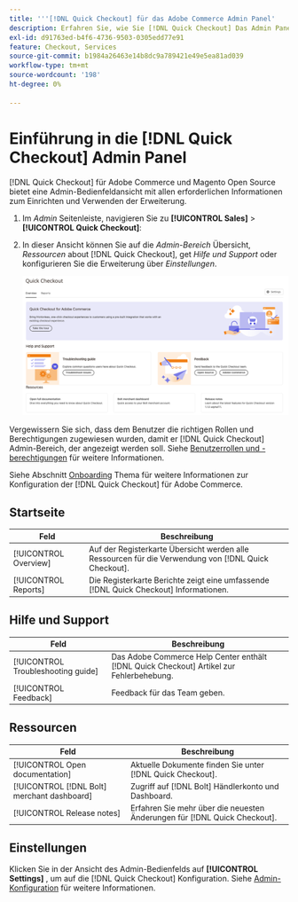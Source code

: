 ```yaml
---
title: '''[!DNL Quick Checkout] für das Adobe Commerce Admin Panel'
description: Erfahren Sie, wie Sie [!DNL Quick Checkout] Das Admin Panel kann Ihnen dabei helfen, die Erweiterung erfolgreich zu integrieren, einzurichten und zu visualisieren.
exl-id: d91763ed-b4f6-4736-9503-0305edd77e91
feature: Checkout, Services
source-git-commit: b1984a26463e14b8dc9a789421e49e5ea81ad039
workflow-type: tm+mt
source-wordcount: '198'
ht-degree: 0%

---
```


# Einführung in die [!DNL Quick Checkout] Admin Panel

[!DNL Quick Checkout] für Adobe Commerce und Magento Open Source bietet eine Admin-Bedienfeldansicht mit allen erforderlichen Informationen zum Einrichten und Verwenden der Erweiterung.

1. Im _Admin_ Seitenleiste, navigieren Sie zu **[!UICONTROL Sales]** > **[!UICONTROL Quick Checkout]**:
1. In dieser Ansicht können Sie auf die _Admin-Bereich_ Übersicht, _Ressourcen_ about [!DNL Quick Checkout], get _Hilfe und Support_ oder konfigurieren Sie die Erweiterung über _Einstellungen_.

   ![Schnellauschecken im Menü](assets/admin-panel-view.png)

Vergewissern Sie sich, dass dem Benutzer die richtigen Rollen und Berechtigungen zugewiesen wurden, damit er [!DNL Quick Checkout] Admin-Bereich, der angezeigt werden soll. Siehe [Benutzerrollen und -berechtigungen](../quick-checkout/user-roles-setup.md) für weitere Informationen.

Siehe Abschnitt [Onboarding](../quick-checkout/onboarding.md) Thema für weitere Informationen zur Konfiguration der [!DNL Quick Checkout] für Adobe Commerce.

## Startseite

| Feld | Beschreibung |
|---|---|
| [!UICONTROL Overview] | Auf der Registerkarte Übersicht werden alle Ressourcen für die Verwendung von [!DNL Quick Checkout]. |
| [!UICONTROL Reports] | Die Registerkarte Berichte zeigt eine umfassende [!DNL Quick Checkout] Informationen. |

## Hilfe und Support

| Feld | Beschreibung |
|---|---|
| [!UICONTROL Troubleshooting guide] | Das Adobe Commerce Help Center enthält [!DNL Quick Checkout] Artikel zur Fehlerbehebung. |
| [!UICONTROL Feedback] | Feedback für das Team geben. |

## Ressourcen

| Feld | Beschreibung |
|---|---|
| [!UICONTROL Open documentation] | Aktuelle Dokumente finden Sie unter [!DNL Quick Checkout]. |
| [!UICONTROL [!DNL Bolt] merchant dashboard] | Zugriff auf [!DNL Bolt] Händlerkonto und Dashboard. |
| [!UICONTROL Release notes] | Erfahren Sie mehr über die neuesten Änderungen für [!DNL Quick Checkout]. |

## Einstellungen

Klicken Sie in der Ansicht des Admin-Bedienfelds auf **[!UICONTROL Settings]** , um auf die [!DNL Quick Checkout] Konfiguration. Siehe [Admin-Konfiguration](onboarding.md#complete-admin-configuration) für weitere Informationen.
